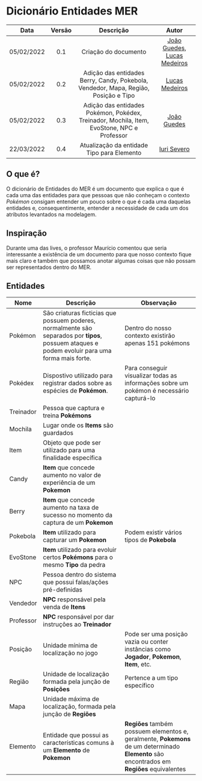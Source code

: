 # Dicionário Entidades MER

|    Data    | Versão | Descrição | Autor |
| :---: | :---: | :---: | :---: |
| 05/02/2022 | 0.1 | Criação do documento | [João Guedes](https://github.com/sudjoao), [Lucas Medeiros](https://github.com/medeiroslucas) |
| 05/02/2022 | 0.2 | Adição das entidades Berry, Candy, Pokebola, Vendedor, Mapa, Região, Posição e  Tipo | [Lucas Medeiros](https://github.com/medeiroslucas) |
| 05/02/2022 | 0.3 | Adição das entidades Pokémon, Pokédex, Treinador, Mochila, Item, EvoStone, NPC e Professor | [João Guedes](https://github.com/sudjoao) |
| 22/03/2022 | 0.4 | Atualização da entidade Tipo para Elemento | [Iuri Severo](https://github.com/iurisevero) |


## O que é?
O dicionário de Entidades do MER é um documento que explica o que é cada uma das entidades para que pessoas que não conheçam o contexto *Pokémon* consigam entender um pouco sobre o que é cada uma daquelas entidades e, consequentimente, entender a necessidade de cada um dos atributos levantados na modelagem.

## Inspiração
Durante uma das lives, o professor Maurício comentou que seria interessante a existência de um documento para que nosso contexto fique mais claro e também que possamos anotar algumas coisas que não possam ser representados dentro do MER.

## Entidades
| Nome | Descrição  | Observação    |
| ---- | -------    | ---------     |
| Pokémon | São criaturas ficticias que possuem poderes, normalmente são separados por **tipos**, possuem ataques e podem evoluir para uma forma mais forte. |  Dentro do nosso contexto existirão apenas 151 pokémons    |
| Pokédex | Dispostivo utilizado para registrar dados sobre as espécies de **Pokémon**. |  Para conseguir visualizar todas as informações sobre um pokémon é necessário capturá-lo  |
| Treinador | Pessoa que captura e treina **Pokémons** |   |
| Mochila | Lugar onde os **Items** são guardados |   |
| Item | Objeto que pode ser utilizado para uma finalidade específica | |
| Candy | **Item** que concede aumento no valor de experiência de um **Pokemon** | |
| Berry | **Item** que concede aumento na taxa de sucesso no momento da captura de um **Pokemon** | |
| Pokebola | **Item** utilizado para capturar um **Pokemon** | Podem existir vários tipos de **Pokebola** |
| EvoStone | **Item** utilizado para evoluir certos **Pokémons** para o mesmo **Tipo** da pedra  | |
| NPC | Pessoa dentro do sistema que possui falas/ações pré-definidas |   |
| Vendedor | **NPC** responsável pela venda de **Itens** | |
| Professor | **NPC** responsável por dar instruções ao **Treinador**| |
| Posição | Unidade mínima de localização no jogo | Pode ser uma posição vazia ou conter instâncias como **Jogador**, **Pokemon**, **Item**, etc. |
| Região | Unidade de localização formada pela junção de **Posições** | Pertence a um tipo específico |
| Mapa | Unidade máxima de localização, formada pela junção de **Regiões** | |
| Elemento | Entidade que possui as características comuns à um **Elemento** de **Pokemon** | **Regiões** também possuem elementos e, geralmente, **Pokemons** de um determinado **Elemento** são encontrados em **Regiões** equivalentes

